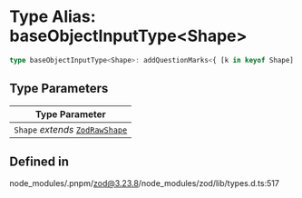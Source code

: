 # Type Alias: baseObjectInputType\<Shape\>

```ts
type baseObjectInputType<Shape>: addQuestionMarks<{ [k in keyof Shape]: Shape[k]["_input"] }>;
```

## Type Parameters

| Type Parameter |
| ------ |
| `Shape` *extends* [`ZodRawShape`](ZodRawShape.md) |

## Defined in

node\_modules/.pnpm/zod@3.23.8/node\_modules/zod/lib/types.d.ts:517
